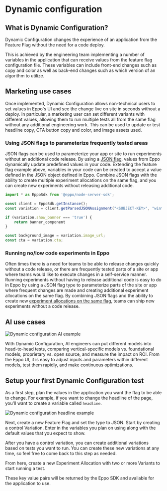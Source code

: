 # Dynamic configuration

## What is Dynamic Configuration?

Dynamic Configuration changes the experience of an application from the Feature Flag without the need for a code deploy.

This is achieved by the engineering team implementing a number of variables in the application that can receive values from the feature flag configuration file. These variables can include front-end changes such as copy and color as well as back-end changes such as which version of an algorithm to utilize.

## Marketing use cases

Once implemented, Dynamic Configuration allows non-technical users to set values in Eppo's UI and see the change live on site in seconds without a deploy. In particular, a marketing user can set different variants with different values, allowing them to run multiple tests all from the same flag without any additional engineering work. This can be used to update or test headline copy, CTA button copy and color, and image assets used.

### Using JSON flags to parameterize frequently tested areas

JSON flags can be used to parameterize your app or site to run experiments without an additional code release. By using a [JSON flag](https://docs.geteppo.com/feature-flagging/flag-variations#json-flags), values from Eppo dynamically update predefined values in your code. Extending the feature flag example above, variables in your code can be created to accept a value defined in the JSON object defined in Eppo. Combine JSON flags with the ability to create multiple experiment allocations on the same flag, and you can create new experiments without releasing additional code.
```jsx
import * as EppoSdk from '@eppo/node-server-sdk';

const client = EppoSdk.getInstance();
const variation = client.getParsedJSONAssignment("<SUBJECT-KEY>", "winter-promo", attributes)

if (variation.show_banner === 'true') {
	return banner_component
}

const background_image = variation.image_url;
const cta = variation.cta;
```
### Running no/low code experiments in Eppo

Often times there is a need for teams to be able to release changes quickly without a code release, or there are frequently tested parts of a site or app where teams would like to execute changes in a self-service manner. Running experiments without having to release additional code is easy to do in Eppo by using a JSON flag type to parameterize parts of the site or app where frequent changes are made and creating additional experiment allocations on the same flag. By combining JSON flags and the ability to create new [experiment allocations on the same flag](/feature-flagging/experiment-assignment#creating-multiple-experiments-on-the-same-flag), teams can ship new experiments without a code release.

## AI use cases

![Dynamic configuration AI example](/img/feature-flagging/dynamic-config-ai.png)

With Dynamic Configuration, AI engineers can put different models into head-to-head tests, comparing vertical-specific models vs. foundational models, proprietary vs. open source, and measure the impact on ROI. From the Eppo UI, it is easy to adjust inputs and parameters within different models, test them rapidly, and make continuous optimizations.

## Setup your first Dynamic Configuration test
 
As a first step, plan the values in the application you want the flag to be able to change. For example, if you want to change the headline of the page, you'll want to create a variable called `headline`.

![Dynamic configuration headline example](/img/feature-flagging/dynamic-config-headline-example.png)

Next, create a new Feature Flag and set the type to JSON. Start by creating a control Variation. Enter in the variables you plan on using along with the default values that you expect to show.

After you have a control variation, you can create additional variations based on tests you want to run. You can create these new variations at any time, so feel free to come back to this step as needed.

From here, create a new Experiment Allocation with two or more Variants to start running a test.

These key value pairs will be returned by the Eppo SDK and available for the application to use.